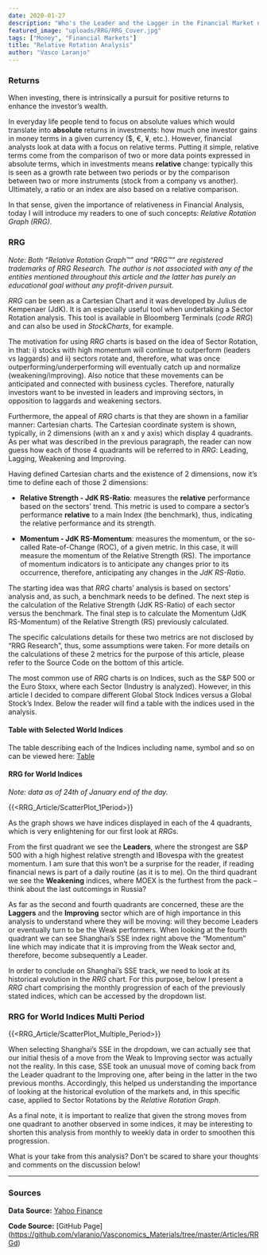```yaml
---
date: 2020-01-27
description: "Who's the Leader and the Lagger in the Financial Market now?"
featured_image: "uploads/RRG/RRG_Cover.jpg"
tags: ["Money", "Financial Markets"]
title: "Relative Rotation Analysis"
author: "Vasco Laranjo"
---
```


### Returns

When investing, there is intrinsically a pursuit for positive returns to enhance the investor’s wealth. 

In everyday life people tend to focus on absolute values which would translate into **absolute** returns in investments: how much one investor gains in money terms in a given currency ($, €, ¥, etc.). However, financial analysts look at data with a focus on relative terms. Putting it simple, relative terms come from the comparison of two or more data points expressed in absolute terms, which in investments means **relative** change: typically this is seen as a growth rate between two periods or by the comparison between two or more instruments (stock from a company vs another). Ultimately, a ratio or an index are also based on a relative comparison.

In that sense, given the importance of relativeness in Financial Analysis, today I will introduce my readers to one of such concepts: *Relative Rotation Graph (RRG)*.

### RRG

*Note: Both “Relative Rotation Graph™” and “RRG™” are registered trademarks of RRG Research. The author is not associated with any of the entities mentioned throughout this article and the latter has purely an educational goal without any profit-driven pursuit.*

*RRG* can be seen as a Cartesian Chart and it was developed by Julius de Kempenaer (JdK). It is an especially useful tool when undertaking a Sector Rotation analysis. This tool is available in Bloomberg Terminals (*code RRG*) and can also be used in *StockCharts*, for example.

The motivation for using *RRG* charts is based on the idea of Sector Rotation, in that: i) stocks with high momentum will continue to outperform (leaders vs laggards) and ii) sectors rotate and, therefore, what was once outperforming/underperforming will eventually catch up and normalize (weakening/improving). Also notice that these movements can be anticipated and connected with business cycles. Therefore, naturally investors want to be invested in leaders and improving sectors, in opposition to laggards and weakening sectors.

Furthermore, the appeal of *RRG* charts is that they are shown in a familiar manner: Cartesian charts. The Cartesian coordinate system is shown, typically, in 2 dimensions (with an x and y axis) which display 4 quadrants. As per what was described in the previous paragraph, the reader can now guess how each of those 4 quadrants will be referred to in *RRG*: Leading, Lagging, Weakening and Improving. 

Having defined Cartesian charts and the existence of 2 dimensions, now it’s time to define each of those 2 dimensions:

* **Relative Strength - JdK RS-Ratio**: measures the **relative** performance based on the sectors’ trend. This metric is used to compare a sector’s performance **relative** to a main Index (the benchmark), thus, indicating the relative performance and its strength.

* **Momentum - JdK RS-Momentum**: measures the momentum, or the so-called Rate-of-Change (ROC), of a given metric. In this case, it will measure the momentum of the Relative Strength (RS). The importance of momentum indicators is to anticipate any changes prior to its occurrence, therefore, anticipating any changes in the *JdK RS-Ratio*.

The starting idea was that *RRG* charts’ analysis is based on sectors’ analysis and, as such, a benchmark needs to be defined. The next step is the calculation of the Relative Strength (JdK RS-Ratio) of each sector versus the benchmark. The final step is to calculate the Momentum (JdK RS-Momentum) of the Relative Strength (RS) previously calculated. 

The specific calculations details for these two metrics are not disclosed by “RRG Research”, thus, some assumptions were taken. For more details on the calculations of these 2 metrics for the purpose of this article, please refer to the Source Code on the bottom of this article.

The most common use of *RRG* charts is on Indices, such as the S&P 500 or the Euro Stoxx, where each Sector (Industry is analyzed). However, in this article I decided to compare different Global Stock Indices versus a Global Stock’s Index. Below the reader will find a table with the indices used in the analysis.

#### Table with Selected World Indices

The table describing each of the Indices including name, symbol and so on can be viewed here: [Table](https://github.com/vlaranjo/Vasconomics_Materials/blob/master/Articles/RRG/Stock_Indices.csv)

#### RRG for World Indices

*Note: data as of 24th of January end of the day.*

{{<RRG_Article/ScatterPlot_1Period>}}

As the graph shows we have indices displayed in each of the 4 quadrants, which is very enlightening for our first look at *RRG*s.

From the first quadrant we see the **Leaders**, where the strongest are S&P 500 with a high highest relative strength and IBovespa with the greatest momentum. I am sure that this won’t be a surprise for the reader, if reading financial news is part of a daily routine (as it is to me). On the third quadrant we see the **Weakening** indices, where MOEX is the furthest from the pack – think about the last outcomings in Russia?

As far as the second and fourth quadrants are concerned, these are the **Laggers** and the **Improving** sector which are of high importance in this analysis to understand where they will be moving: will they become Leaders or eventually turn to be the Weak performers. When looking at the fourth quadrant we can see Shanghai’s SSE index right above the “Momentum” line which may indicate that it is improving from the Weak sector and, therefore, become subsequently a Leader.

In order to conclude on Shanghai’s SSE track, we need to look at its historical evolution in the *RRG* chart. For this purpose, below I present a *RRG* chart comprising the monthly progression of each of the previously stated indices, which can be accessed by the dropdown list.

### RRG for World Indices Multi Period

{{<RRG_Article/ScatterPlot_Multiple_Period>}}

When selecting Shanghai’s SSE in the dropdown, we can actually see that our initial thesis of a move from the Weak to Improving sector was actually not the reality. In this case, SSE took an unusual move of coming back from the Leader quadrant to the Improving one, after being in the latter in the two previous months. Accordingly, this helped us understanding the importance of looking at the historical evolution of the markets and, in this specific case, applied to Sector Rotations by the *Relative Rotation Graph*. 

As a final note, it is important to realize that given the strong moves from one quadrant to another observed in some indices, it may be interesting to shorten this analysis from monthly to weekly data in order to smoothen this progression.

What is your take from this analysis? Don’t be scared to share your thoughts and comments on the discussion below!

---
### Sources

**Data Source:** [Yahoo Finance](https://finance.yahoo.com/)

**Code Source:** 
[GitHub Page] (https://github.com/vlaranjo/Vasconomics_Materials/tree/master/Articles/RRGd)